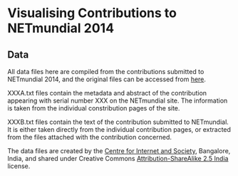 Visualising Contributions to NETmundial 2014
=============================================

Data
----

All data files here are compiled from the contributions submitted to NETmundial 2014, and the original files can be accessed from [here](http://content.netmundial.br/docs/contribs).

XXXA.txt files contain the metadata and abstract of the contribution appearing with serial number XXX on the NETmundial site. The information is taken from the individual constribution pages of the site.

XXXB.txt files contain the text of the contribution submitted to NETmundial. It is either taken directly from the individual contribution pages, or extracted from the files attached with the contribution concerned.

The data files are created by the [Centre for Internet and Society](http://cis-india.org/), Bangalore, India, and shared under Creative Commons [Attribution-ShareAlike 2.5 India](http://creativecommons.org/licenses/by-sa/2.5/in/) license.
